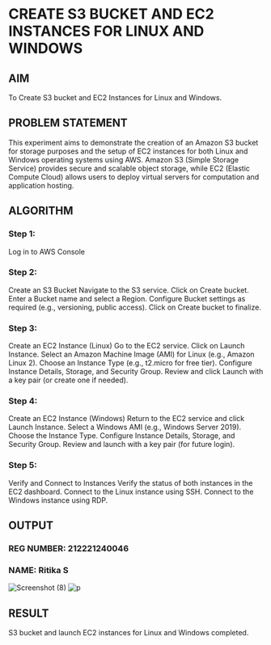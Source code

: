  # CREATE S3 BUCKET AND EC2 INSTANCES FOR LINUX AND WINDOWS
## AIM
 To Create S3 bucket and EC2 Instances for Linux and Windows.
## PROBLEM STATEMENT
This experiment aims to demonstrate the creation of an Amazon S3 bucket for storage purposes and the setup of EC2 instances for both Linux and Windows operating systems using AWS. Amazon S3 (Simple Storage Service) provides secure and scalable object storage, while EC2 (Elastic Compute Cloud) allows users to deploy virtual servers for computation and application hosting.

## ALGORITHM
### Step 1:
Log in to AWS Console

### Step 2: 
Create an S3 Bucket
Navigate to the S3 service.
Click on Create bucket.
Enter a Bucket name and select a Region.
Configure Bucket settings as required (e.g., versioning, public access).
Click on Create bucket to finalize.

### Step 3: 
Create an EC2 Instance (Linux)
Go to the EC2 service.
Click on Launch Instance.
Select an Amazon Machine Image (AMI) for Linux (e.g., Amazon Linux 2).
Choose an Instance Type (e.g., t2.micro for free tier).
Configure Instance Details, Storage, and Security Group.
Review and click Launch with a key pair (or create one if needed).

### Step 4: 
Create an EC2 Instance (Windows)
Return to the EC2 service and click Launch Instance.
Select a Windows AMI (e.g., Windows Server 2019).
Choose the Instance Type.
Configure Instance Details, Storage, and Security Group.
Review and launch with a key pair (for future login).

### Step 5: 
Verify and Connect to Instances
Verify the status of both instances in the EC2 dashboard.
Connect to the Linux instance using SSH.
Connect to the Windows instance using RDP.

## OUTPUT
### REG NUMBER: 212221240046
### NAME: Ritika S
 
![Screenshot (8)](https://github.com/user-attachments/assets/47a17202-a463-4ccd-9dad-e08815539759)
![p](https://github.com/user-attachments/assets/5de0956f-427f-414e-bfc2-28924cc081df)

## RESULT
S3 bucket and launch EC2 instances for Linux and Windows completed.

  


